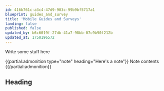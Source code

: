```yaml
---
id: 416b761c-a3c4-47d9-903c-99b9bf5717a1
blueprint: guides_and_survey
title: 'Mobile Guides and Surveys'
landing: false
published: false
updated_by: b6c6019f-27db-41a7-98bb-07c9b90f212b
updated_at: 1750196572
---
```

Write some stuff here

{{partial:admonition type="note" heading="Here's a note"}}
Note contents
{{/partial:admonition}}

## Heading
